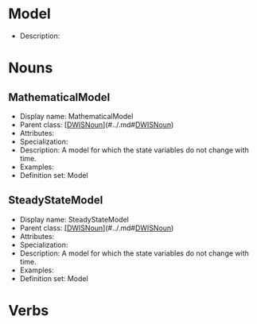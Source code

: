 # Model<!-- DEFINITION SET HEADER -->
- Description: 
# Nouns
## MathematicalModel <!-- NOUN -->
- Display name: MathematicalModel
- Parent class: [[DWISNoun](./DrillingDataSemantics.md#DWISNoun-)](#../.md#[DWISNoun](./DrillingDataSemantics.md#DWISNoun-))
- Attributes:
- Specialization:
- Description: A model for which the state variables do not change with time.
- Examples:
- Definition set: Model
## SteadyStateModel <!-- NOUN -->
- Display name: SteadyStateModel
- Parent class: [[DWISNoun](./DrillingDataSemantics.md#DWISNoun-)](#../.md#[DWISNoun](./DrillingDataSemantics.md#DWISNoun-))
- Attributes:
- Specialization:
- Description: A model for which the state variables do not change with time.
- Examples:
- Definition set: Model
# Verbs
